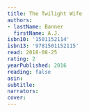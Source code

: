 ```yaml
---
title: The Twilight Wife
authors:
- lastName: Banner
  firstName: A.J.
isbn10: '1501152114'
isbn13: '9781501152115'
read: 2018-08-25
rating: 2
yearPublished: 2016
reading: false
asin:
subtitle:
narrators:
cover:
---
```

